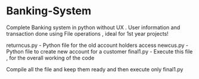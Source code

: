 # Banking-System
Complete Banking system in python without UX .  User information and transaction done using File operations , ideal for 1st year projects!


returncus.py - Python file for the old account holders access
newcus.py - Python file to create new account for a customer
final1.py - Execute this file , for the overall working of the code


Compile all the file and keep them ready and then execute only final1.py
